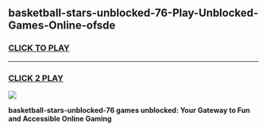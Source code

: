 
## basketball-stars-unblocked-76-Play-Unblocked-Games-Online-ofsde
<h3>
<a href="https://premium76.site?title=basketball-stars-unblocked-76&ref=25A">CLICK TO PLAY</a></h3>
<hr>

<h3>
<a href="https://premium76.site?title=basketball-stars-unblocked-76&ref=25A">CLICK 2 PLAY</a>
  
</h3>

<a href="https://premium76.site?title=basketball-stars-unblocked-76&ref=25A"><img src="https://clearcache.store/games.png"></a>


**basketball-stars-unblocked-76 games unblocked: Your Gateway to Fun and Accessible Online Gaming**
